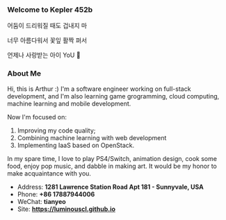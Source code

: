 ### Welcome to Kepler 452b

어둠이 드리워질 때도 겁내지 마

너무 아름다워서 꽃잎 활짝 펴서

언제나 사랑받는 아이 YoU 🦋

<!-- .slide vertical=true -->

### About Me

Hi, this is Arthur :)
I'm a software engineer working on full-stack development, and  I'm also learning game grogramming, cloud computing, machine learning and mobile development.

Now I'm focused on:

1. Improving my code quality;
2. Combining machine learning with web development
3. Implementing IaaS based on OpenStack.

In my spare time, I love to play PS4/Switch, animation design, cook some food, enjoy pop music, and dabble in making art. It would be my honor to make acquaintance with you. 

- Address:  **1281 Lawrence Station Road Apt 181 - Sunnyvale, USA**
- Phone:  **+86 17887944006**
- WeChat:  **tianyeo**
- Site:  **<https://luminouscl.github.io>**
